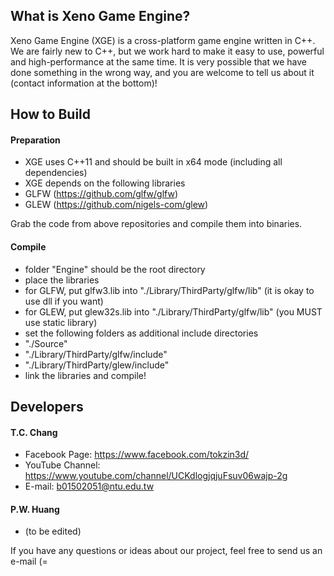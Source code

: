 ## What is Xeno Game Engine?
Xeno Game Engine (XGE) is a cross-platform game engine written in C++. We are fairly new to C++, but we work hard to make it easy to use, powerful and high-performance at the same time. It is very possible that we have done something in the wrong way, and you are welcome to tell us about it (contact information at the bottom)!

## How to Build
#### Preparation
- XGE uses C++11 and should be built in x64 mode (including all dependencies)
- XGE depends on the following libraries
 - GLFW (https://github.com/glfw/glfw)
 - GLEW (https://github.com/nigels-com/glew)

Grab the code from above repositories and compile them into binaries.

#### Compile
- folder "Engine" should be the root directory
- place the libraries
 - for GLFW, put glfw3.lib into "./Library/ThirdParty/glfw/lib" (it is okay to use dll if you want)
 - for GLEW, put glew32s.lib into "./Library/ThirdParty/glfw/lib" (you MUST use static library)
- set the following folders as additional include directories
 - "./Source"
 - "./Library/ThirdParty/glfw/include"
 - "./Library/ThirdParty/glew/include"
- link the libraries and compile!

## Developers
#### T.C. Chang
- Facebook Page: https://www.facebook.com/tokzin3d/
- YouTube Channel: https://www.youtube.com/channel/UCKdlogjqjuFsuv06wajp-2g
- E-mail: b01502051@ntu.edu.tw

#### P.W. Huang
- (to be edited)

If you have any questions or ideas about our project, feel free to send us an e-mail (= <br />